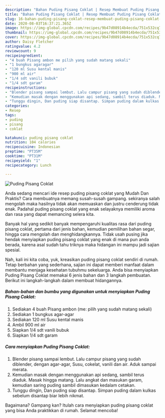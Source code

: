```yaml
---
description: "Bahan Puding Pisang Coklat | Resep Membuat Puding Pisang Coklat Yang Bisa Manjain Lidah"
title: "Bahan Puding Pisang Coklat | Resep Membuat Puding Pisang Coklat Yang Bisa Manjain Lidah"
slug: 16-bahan-puding-pisang-coklat-resep-membuat-puding-pisang-coklat-yang-bisa-manjain-lidah
date: 2020-08-03T16:37:21.365Z
image: https://img-global.cpcdn.com/recipes/9b47d08914b4ecda/751x532cq70/puding-pisang-coklat-foto-resep-utama.jpg
thumbnail: https://img-global.cpcdn.com/recipes/9b47d08914b4ecda/751x532cq70/puding-pisang-coklat-foto-resep-utama.jpg
cover: https://img-global.cpcdn.com/recipes/9b47d08914b4ecda/751x532cq70/puding-pisang-coklat-foto-resep-utama.jpg
author: Daisy Fletcher
ratingvalue: 4.2
reviewcount: 9
recipeingredient:
- "4 buah Pisang ambon me pilih yang sudah matang sekali"
- "1 bungkus agaragar"
- "120 ml Susu kental manis"
- "900 ml air"
- "1/4 sdt vanili bubuk"
- "1/4 sdt garam"
recipeinstructions:
- "Blender pisang sampai lembut. Lalu campur pisang yang sudah diblender, dengan agar-agar, Susu, cokelat, vanili dan air. Aduk sampai merata."
- "Kemudian masak dengan menggunakan api sedang, sambil terus diaduk. Masak hingga matang. Lalu angkat dan masukan garam, kemudian saring puding sambil dimasukan kedalam cetakan."
- "Tunggu dingin, Dan puding siap disantap. Simpan puding dalam kulkas sebelum disantap biar lebih nikmat."
categories:
- Resep
tags:
- puding
- pisang
- coklat

katakunci: puding pisang coklat 
nutrition: 104 calories
recipecuisine: Indonesian
preptime: "PT35M"
cooktime: "PT31M"
recipeyield: "1"
recipecategory: Lunch

---
```



![Puding Pisang Coklat](https://img-global.cpcdn.com/recipes/9b47d08914b4ecda/751x532cq70/puding-pisang-coklat-foto-resep-utama.jpg)

Anda sedang mencari ide resep puding pisang coklat yang Mudah Dan Praktis? Cara membuatnya memang susah-susah gampang. sekiranya salah mengolah maka hasilnya tidak akan memuaskan dan justru cenderung tidak enak. Padahal puding pisang coklat yang enak selayaknya memiliki aroma dan rasa yang dapat memancing selera kita.

Banyak hal yang sedikit banyak mempengaruhi kualitas rasa dari puding pisang coklat, pertama dari jenis bahan, kemudian pemilihan bahan segar, hingga cara mengolah dan menghidangkannya. Tidak usah pusing jika hendak menyiapkan puding pisang coklat yang enak di mana pun anda berada, karena asal sudah tahu triknya maka hidangan ini mampu jadi sajian spesial.




Nah, kali ini kita coba, yuk, kreasikan puding pisang coklat sendiri di rumah. Tetap berbahan yang sederhana, sajian ini dapat memberi manfaat dalam membantu menjaga kesehatan tubuhmu sekeluarga. Anda bisa menyiapkan Puding Pisang Coklat memakai 6 jenis bahan dan 3 langkah pembuatan. Berikut ini langkah-langkah dalam membuat hidangannya.

<!--inarticleads1-->

##### Bahan-bahan dan bumbu yang digunakan untuk menyiapkan Puding Pisang Coklat:

1. Sediakan 4 buah Pisang ambon (me: pilih yang sudah matang sekali)
1. Sediakan 1 bungkus agar-agar
1. Sediakan 120 ml Susu kental manis
1. Ambil 900 ml air
1. Siapkan 1/4 sdt vanili bubuk
1. Siapkan 1/4 sdt garam




<!--inarticleads2-->

##### Cara menyiapkan Puding Pisang Coklat:

1. Blender pisang sampai lembut. Lalu campur pisang yang sudah diblender, dengan agar-agar, Susu, cokelat, vanili dan air. Aduk sampai merata.
1. Kemudian masak dengan menggunakan api sedang, sambil terus diaduk. Masak hingga matang. Lalu angkat dan masukan garam, kemudian saring puding sambil dimasukan kedalam cetakan.
1. Tunggu dingin, Dan puding siap disantap. Simpan puding dalam kulkas sebelum disantap biar lebih nikmat.




Bagaimana? Gampang kan? Itulah cara menyiapkan puding pisang coklat yang bisa Anda praktikkan di rumah. Selamat mencoba!
